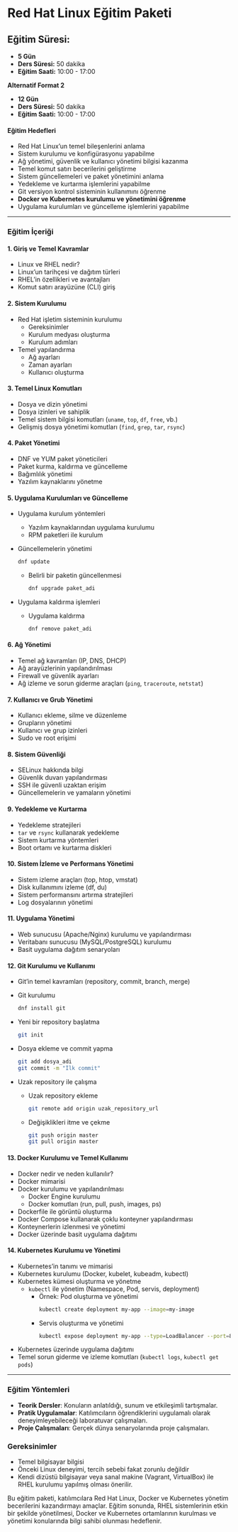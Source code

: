 # Red Hat Linux Eğitim Paketi

## Eğitim Süresi:

- **5 Gün**
- **Ders Süresi:** 50 dakika
- **Eğitim Saati:** 10:00 - 17:00

**Alternatif Format 2**

- **12 Gün**
- **Ders Süresi:** 50 dakika
- **Eğitim Saati:** 10:00 - 17:00

#### Eğitim Hedefleri

- Red Hat Linux’un temel bileşenlerini anlama
- Sistem kurulumu ve konfigürasyonu yapabilme
- Ağ yönetimi, güvenlik ve kullanıcı yönetimi bilgisi kazanma
- Temel komut satırı becerilerini geliştirme
- Sistem güncellemeleri ve paket yönetimini anlama
- Yedekleme ve kurtarma işlemlerini yapabilme
- Git versiyon kontrol sisteminin kullanımını öğrenme
- **Docker ve Kubernetes kurulumu ve yönetimini öğrenme**
- Uygulama kurulumları ve güncelleme işlemlerini yapabilme

---

### Eğitim İçeriği

#### 1. Giriş ve Temel Kavramlar

- Linux ve RHEL nedir?
- Linux’un tarihçesi ve dağıtım türleri
- RHEL’in özellikleri ve avantajları
- Komut satırı arayüzüne (CLI) giriş

#### 2. Sistem Kurulumu

- Red Hat işletim sisteminin kurulumu
  - Gereksinimler
  - Kurulum medyası oluşturma
  - Kurulum adımları
- Temel yapılandırma
  - Ağ ayarları
  - Zaman ayarları
  - Kullanıcı oluşturma

#### 3. Temel Linux Komutları

- Dosya ve dizin yönetimi
- Dosya izinleri ve sahiplik
- Temel sistem bilgisi komutları (`uname`, `top`, `df`, `free`, vb.)
- Gelişmiş dosya yönetimi komutları (`find`, `grep`, `tar`, `rsync`)

#### 4. Paket Yönetimi

- DNF ve YUM paket yöneticileri
- Paket kurma, kaldırma ve güncelleme
- Bağımlılık yönetimi
- Yazılım kaynaklarını yönetme

#### 5. Uygulama Kurulumları ve Güncelleme

- Uygulama kurulum yöntemleri
  - Yazılım kaynaklarından uygulama kurulumu
  - RPM paketleri ile kurulum
- Güncellemelerin yönetimi

    ```bash
    dnf update
    ```

  - Belirli bir paketin güncellenmesi

    ```bash
    dnf upgrade paket_adi
    ```

- Uygulama kaldırma işlemleri
  - Uygulama kaldırma

    ```bash
    dnf remove paket_adi
    ```

#### 6. Ağ Yönetimi

- Temel ağ kavramları (IP, DNS, DHCP)
- Ağ arayüzlerinin yapılandırılması
- Firewall ve güvenlik ayarları
- Ağ izleme ve sorun giderme araçları (`ping`, `traceroute`, `netstat`)

#### 7. Kullanıcı ve Grub Yönetimi

- Kullanıcı ekleme, silme ve düzenleme
- Grupların yönetimi
- Kullanıcı ve grup izinleri
- Sudo ve root erişimi

#### 8. Sistem Güvenliği

- SELinux hakkında bilgi
- Güvenlik duvarı yapılandırması
- SSH ile güvenli uzaktan erişim
- Güncellemelerin ve yamaların yönetimi

#### 9. Yedekleme ve Kurtarma

- Yedekleme stratejileri
- `tar` ve `rsync` kullanarak yedekleme
- Sistem kurtarma yöntemleri
- Boot ortamı ve kurtarma diskleri

#### 10. Sistem İzleme ve Performans Yönetimi

- Sistem izleme araçları (top, htop, vmstat)
- Disk kullanımını izleme (df, du)
- Sistem performansını artırma stratejileri
- Log dosyalarının yönetimi

#### 11. Uygulama Yönetimi

- Web sunucusu (Apache/Nginx) kurulumu ve yapılandırması
- Veritabanı sunucusu (MySQL/PostgreSQL) kurulumu
- Basit uygulama dağıtım senaryoları

#### 12. Git Kurulumu ve Kullanımı

- Git’in temel kavramları (repository, commit, branch, merge)
- Git kurulumu

    ```bash
    dnf install git
    ```

- Yeni bir repository başlatma

    ```bash
    git init
    ```

- Dosya ekleme ve commit yapma

    ```bash
    git add dosya_adi
    git commit -m "İlk commit"
    ```

- Uzak repository ile çalışma
  - Uzak repository ekleme

    ```bash
    git remote add origin uzak_repository_url
    ```

  - Değişiklikleri itme ve çekme

    ```bash
    git push origin master
    git pull origin master
    ```

#### 13. Docker Kurulumu ve Temel Kullanımı

- Docker nedir ve neden kullanılır?
- Docker mimarisi
- Docker kurulumu ve yapılandırılması
  - Docker Engine kurulumu
  - Docker komutları (run, pull, push, images, ps)
- Dockerfile ile görüntü oluşturma
- Docker Compose kullanarak çoklu konteyner yapılandırması
- Konteynerlerin izlenmesi ve yönetimi
- Docker üzerinde basit uygulama dağıtımı

#### 14. Kubernetes Kurulumu ve Yönetimi

- Kubernetes’in tanımı ve mimarisi
- Kubernetes kurulumu (Docker, kubelet, kubeadm, kubectl)
- Kubernetes kümesi oluşturma ve yönetme
  - `kubectl` ile yönetim (Namespace, Pod, servis, deployment)
    - Örnek: Pod oluşturma ve yönetimi
      ```bash
      kubectl create deployment my-app --image=my-image
      ```
    - Servis oluşturma ve yönetimi
      ```bash
      kubectl expose deployment my-app --type=LoadBalancer --port=80
      ```
- Kubernetes üzerinde uygulama dağıtımı
- Temel sorun giderme ve izleme komutları (`kubectl logs`, `kubectl get pods`)

---

### Eğitim Yöntemleri

- **Teorik Dersler**: Konuların anlatıldığı, sunum ve etkileşimli tartışmalar.
- **Pratik Uygulamalar**: Katılımcıların öğrendiklerini uygulamalı olarak deneyimleyebileceği laboratuvar çalışmaları.
- **Proje Çalışmaları**: Gerçek dünya senaryolarında proje çalışmaları.

### Gereksinimler

- Temel bilgisayar bilgisi
- Önceki Linux deneyimi, tercih sebebi fakat zorunlu değildir
- Kendi dizüstü bilgisayar veya sanal makine (Vagrant, VirtualBox) ile RHEL kurulumu yapılmış olması önerilir.

Bu eğitim paketi, katılımcılara Red Hat Linux, Docker ve Kubernetes yönetim becerilerini kazandırmayı amaçlar. Eğitim sonunda, RHEL sistemlerinin etkin bir şekilde yönetilmesi, Docker ve Kubernetes ortamlarının kurulması ve yönetimi konularında bilgi sahibi olunması hedeflenir.
